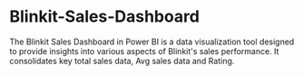 # Blinkit-Sales-Dashboard
The Blinkit Sales Dashboard in Power BI is a data visualization tool designed to provide insights into various aspects of Blinkit's sales performance. It consolidates key total sales data, Avg sales data and Rating.
